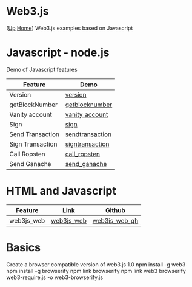 # Web3.js  <!-- omit in toc --> 
([Up](..) [Home](..\..))
Web3.js examples based on Javascript

# Javascript - node.js
Demo of Javascript features

| Feature          | Demo
| --------         | ----
| Version          | [version]
| getBlockNumber   | [getblocknumber]
| Vanity account   | [vanity_account]
| Sign             | [sign]
| Send Transaction | [sendtransaction]
| Sign Transaction | [signtransaction]
| Call Ropsten     | [call_ropsten]
| Send Ganache     | [send_ganache]

[version]:           https://github.com/web3examples/ethereum/blob/master/web3js/version.js
[getblocknumber]:    https://github.com/web3examples/ethereum/blob/master/web3js/getBlockNumber.js
[vanity_account]:    https://github.com/web3examples/ethereum/blob/master/web3js/vanity_account.js
[sign]:              https://github.com/web3examples/ethereum/blob/master/web3js/sign.js
[sendtransaction]:   https://github.com/web3examples/ethereum/blob/master/web3js/sendtransaction.js
[signtransaction]:   https://github.com/web3examples/ethereum/blob/master/web3js/signtransaction.js
[call_ropsten]:      https://github.com/web3examples/ethereum/blob/master/web3js/call_ropsten.js
[send_ganache]:      https://github.com/web3examples/ethereum/blob/master/web3js/send_ganache.js
 
 
# HTML and Javascript
  
| Feature    | Link         | Github
| ---------  | -------      | ----------- 
| web3js_web | [web3js_web] |  [web3js_web_gh]
 
 [web3js_web]: web3js_web.html
 [web3js_web_gh]: https://github.com/web3examples/ethereum/blob/master/web3js/web3js_web.html

# Basics



Create a browser compatible version of web3.js 1.0
npm install -g web3
npm install -g browserify
npm link browserify
npm link web3
browserify web3-require.js -o web3-browserify.js 


